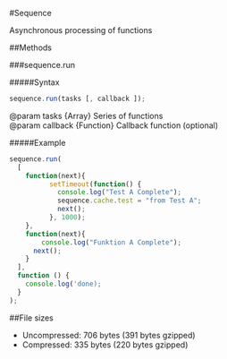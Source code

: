#Sequence

Asynchronous processing of functions

##Methods

###sequence.run

#####Syntax

```javascript
sequence.run(tasks [, callback ]);
```
@param tasks {Array} Series of functions		
@param callback {Function} Callback function (optional)

#####Example

```javascript
sequence.run(
  [
    function(next){
		  setTimeout(function() {
		    console.log("Test A Complete");
		    sequence.cache.test = "from Test A";
		    next();
		  }, 1000);
    },
    function(next){
	    console.log("Funktion A Complete");
      next();
    }
  ], 
  function () {
    console.log('done); 
  }
);
```

##File sizes
* Uncompressed: 706 bytes (391 bytes gzipped)
* Compressed: 335 bytes (220 bytes gzipped)
